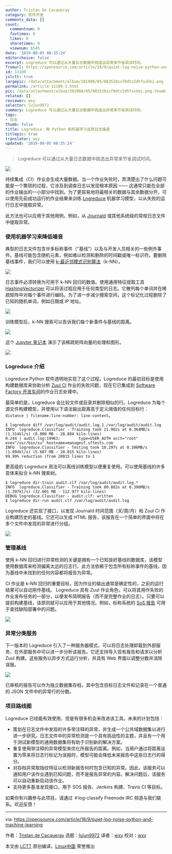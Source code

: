 ```yaml
---
author: Tristan De Cacqueray
category: 软件开发
comments_data: []
count:
  commentnum: 0
  favtimes: 0
  likes: 0
  sharetimes: 0
  viewnum: 6545
date: '2019-08-05 08:35:24'
editorchoice: false
excerpt: Logreduce 可以通过从大量日志数据中挑选出异常来节省调试时间。
fromurl: https://opensource.com/article/18/9/quiet-log-noise-python-and-machine-learning
id: 11189
islctt: true
largepic: /data/attachment/album/201908/05/083528zsf0dtz2dhfsxhbi.png
permalink: /article-11189-1.html
pic: /data/attachment/album/201908/05/083528zsf0dtz2dhfsxhbi.png.thumb.jpg
related: []
reviewer: wxy
selector: lujun9972
summary: Logreduce 可以通过从大量日志数据中挑选出异常来节省调试时间。
tags:
- 日志
thumb: false
title: Logreduce：用 Python 和机器学习去除日志噪音
titlepic: true
translator: wxy
updated: '2019-08-05 08:35:24'
---
```



> 
> Logreduce 可以通过从大量日志数据中挑选出异常来节省调试时间。
> 
> 
> 


![](/data/attachment/album/201908/05/083528zsf0dtz2dhfsxhbi.png)


持续集成（CI）作业会生成大量数据。当一个作业失败时，弄清楚出了什么问题可能是一个繁琐的过程，它涉及到调查日志以发现根本原因 —— 这通常只能在全部的作业输出的一小部分中找到。为了更容易地将最相关的数据与其余数据分开，可以使用先前成功运行的作业结果来训练 [Logreduce](https://pypi.org/project/logreduce/) 机器学习模型，以从失败的运行日志中提取异常。


此方法也可以应用于其他用例，例如，从 [Journald](http://man7.org/linux/man-pages/man8/systemd-journald.service.8.html) 或其他系统级的常规日志文件中提取异常。


### 使用机器学习来降低噪音


典型的日志文件包含许多标称事件（“基线”）以及与开发人员相关的一些例外事件。基线可能包含随机元素，例如难以检测和删除的时间戳或唯一标识符。要删除基线事件，我们可以使用 [k-最近邻模式识别算法](https://en.wikipedia.org/wiki/K-nearest_neighbors_algorithm)（k-NN）。


![](/data/attachment/album/201908/05/083528lgp0ibgsvvifxssg.png)


日志事件必须转换为可用于 k-NN 回归的数值。使用通用特征提取工具 [HashingVectorizer](http://scikit-learn.org/stable/modules/generated/sklearn.feature_extraction.text.HashingVectorizer.html) 可以将该过程应用于任何类型的日志。它散列每个单词并在稀疏矩阵中对每个事件进行编码。为了进一步减少搜索空间，这个标记化过程删除了已知的随机单词，例如日期或 IP 地址。


![](/data/attachment/album/201908/05/083529au6dd7rk80u6laz2.png)


训练模型后，k-NN 搜索可以告诉我们每个新事件与基线的距离。


![](/data/attachment/album/201908/05/083530ffggy5g6sbqufzgu.png)


这个 [Jupyter 笔记本](https://github.com/TristanCacqueray/anomaly-detection-workshop-opendev/blob/master/datasets/notebook/anomaly-detection-with-scikit-learn.ipynb) 演示了该稀疏矩阵向量的处理和图形。


![](/data/attachment/album/201908/05/083540za3qsoi6i316oh77.png)


### Logreduce 介绍


Logreduce Python 软件透明地实现了这个过程。Logreduce 的最初目标是使用构建数据库来协助分析 [Zuul CI](https://zuul-ci.org) 作业的失败问题，现在它已集成到 [Software Factory 开发车间](https://www.softwarefactory-project.io)的作业日志处理中。


最简单的是，Logreduce 会比较文件或目录并删除相似的行。Logreduce 为每个源文件构建模型，并使用以下语法输出距离高于定义阈值的任何目标行：`distance | filename:line-number: line-content`。



```
$ logreduce diff /var/log/audit/audit.log.1 /var/log/audit/audit.log
INFO  logreduce.Classifier - Training took 21.982s at 0.364MB/s (1.314kl/s) (8.000 MB - 28.884 kilo-lines)
0.244 | audit.log:19963:        type=USER_AUTH acct="root" exe="/usr/bin/su" hostname=managesf.sftests.com
INFO  logreduce.Classifier - Testing took 18.297s at 0.306MB/s (1.094kl/s) (5.607 MB - 20.015 kilo-lines)
99.99% reduction (from 20015 lines to 1

```

更高级的 Logreduce 用法可以离线训练模型以便重复使用。可以使用基线的许多变体来拟合 k-NN 搜索树。



```
$ logreduce dir-train audit.clf /var/log/audit/audit.log.*
INFO  logreduce.Classifier - Training took 80.883s at 0.396MB/s (1.397kl/s) (32.001 MB - 112.977 kilo-lines)
DEBUG logreduce.Classifier - audit.clf: written
$ logreduce dir-run audit.clf /var/log/audit/audit.log
```

Logreduce 还实现了接口，以发现 Journald 时间范围（天/周/月）和 Zuul CI 作业构建历史的基线。它还可以生成 HTML 报告，该报告在一个简单的界面中将在多个文件中发现的异常进行分组。


![](/data/attachment/album/201908/05/083545ja75zawzma7ua7dl.png)


### 管理基线


使用 k-NN 回归进行异常检测的关键是拥有一个已知良好基线的数据库，该模型使用数据库来检测偏离太远的日志行。此方法依赖于包含所有标称事件的基线，因为基线中未找到的任何内容都将报告为异常。


CI 作业是 k-NN 回归的重要目标，因为作业的输出通常是确定性的，之前的运行结果可以自动用作基线。 Logreduce 具有 Zuul 作业角色，可以将其用作失败的作业发布任务的一部分，以便发布简明报告（而不是完整作业的日志）。只要可以提前构建基线，该原则就可以应用于其他情况。例如，标称系统的 [SoS 报告](https://sos.readthedocs.io/en/latest/) 可用于查找缺陷部署中的问题。


![](/data/attachment/album/201908/05/083546ebu98c8r33vp3mr8.png)


### 异常分类服务


下一版本的 Logreduce 引入了一种服务器模式，可以将日志处理卸载到外部服务，在外部服务中可以进一步分析该报告。它还支持导入现有报告和请求以分析 Zuul 构建。这些服务以异步方式运行分析，并具有 Web 界面以调整分数并消除误报。


![](/data/attachment/album/201908/05/083550w4y462r24om046y4.png)


已审核的报告可以作为独立数据集存档，其中包含目标日志文件和记录在一个普通的 JSON 文件中的异常行的分数。


### 项目路线图


Logreduce 已经能有效使用，但是有很多机会来改进该工具。未来的计划包括：


* 策划在日志文件中发现的许多带注释的异常，并生成一个公共域数据集以进行进一步研究。日志文件中的异常检测是一个具有挑战性的主题，并且有一个用于测试新模型的通用数据集将有助于识别新的解决方案。
* 重复使用带注释的异常模型来优化所报告的距离。例如，当用户通过将距离设置为零来将日志行标记为误报时，模型可能会降低未来报告中这些日志行的得分。
* 对存档异常取指纹特征以检测新报告何时包含已知的异常。因此，该服务可以通知用户该作业遇到已知问题，而不是报告异常的内容。解决问题后，该服务可以自动重新启动该作业。
* 支持更多基准发现接口，用于 SOS 报告、Jenkins 构建、Travis CI 等目标。


如果你有兴趣参与此项目，请通过 ＃log-classify Freenode IRC 频道与我们联系。欢迎反馈！




---


via: <https://opensource.com/article/18/9/quiet-log-noise-python-and-machine-learning>


作者：[Tristan de Cacqueray](https://opensource.com/users/tristanc) 选题：[lujun9972](https://github.com/lujun9972) 译者：[wxy](https://github.com/wxy) 校对：[wxy](https://github.com/wxy)


本文由 [LCTT](https://github.com/LCTT/TranslateProject) 原创编译，[Linux中国](https://linux.cn/) 荣誉推出